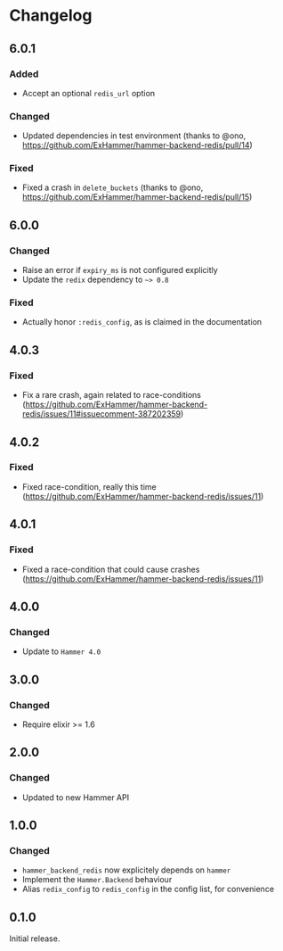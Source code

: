 # Changelog

## 6.0.1

### Added

- Accept an optional `redis_url` option

### Changed

- Updated dependencies in test environment (thanks to @ono, https://github.com/ExHammer/hammer-backend-redis/pull/14)

### Fixed

- Fixed a crash in `delete_buckets` (thanks to @ono, https://github.com/ExHammer/hammer-backend-redis/pull/15)


## 6.0.0

### Changed

- Raise an error if `expiry_ms` is not configured explicitly
- Update the `redix` dependency to `~> 0.8`


### Fixed

- Actually honor `:redis_config`, as is claimed in the documentation


## 4.0.3

### Fixed

- Fix a rare crash, again related to race-conditions
  (https://github.com/ExHammer/hammer-backend-redis/issues/11#issuecomment-387202359)

## 4.0.2

### Fixed

- Fixed race-condition, really this time
  (https://github.com/ExHammer/hammer-backend-redis/issues/11)


## 4.0.1

### Fixed

- Fixed a race-condition that could cause crashes
  (https://github.com/ExHammer/hammer-backend-redis/issues/11)


## 4.0.0

### Changed

- Update to `Hammer 4.0`


## 3.0.0

### Changed

- Require elixir >= 1.6


## 2.0.0

### Changed

- Updated to new Hammer API


## 1.0.0

### Changed

- `hammer_backend_redis` now explicitely depends on `hammer`
- Implement the `Hammer.Backend` behaviour
- Alias `redix_config` to `redis_config` in the config list, for convenience


## 0.1.0

Initial release.
